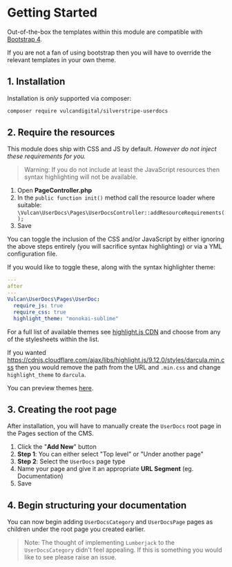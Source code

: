# Getting Started
Out-of-the-box the templates within this module are compatible with [Bootstrap 4](https://getbootstrap.com).

If you are not a fan of using bootstrap then you will have to override the relevant templates in your own theme.

## 1. Installation
Installation is _only_ supported via composer:
```bash
composer require vulcandigital/silverstripe-userdocs
```

## 2. Require the resources
This module does ship with CSS and JS by default.  _However do not inject these requirements for you._

> Warning: If you do not include at least the JavaScript resources then syntax highlighting will not be available.

1. Open **PageController.php**
2. In the `public function init()` method call the resource loader where suitable: `\Vulcan\UserDocs\Pages\UserDocsController::addResourceRequirements();`
3. Save

You can toggle the inclusion of the CSS and/or JavaScript by either ignoring the above steps entirely (you will sacrifice syntax highlighting) or via a YML configuration file.

If you would like to toggle these, along with the syntax highlighter theme:
```yml
---
after
---
Vulcan\UserDocs\Pages\UserDoc:
  require_js: true
  require_css: true
  highlight_theme: "monokai-sublime"
```

For a full list of available themes see [highlight.js CDN](https://cdnjs.com/libraries/highlight.js/) and choose from any of the stylesheets within the list.

If you wanted https://cdnjs.cloudflare.com/ajax/libs/highlight.js/9.12.0/styles/darcula.min.css then you would remove the path from the URL and `.min.css` and change `highlight_theme` to `darcula`.

You can preview themes [here](https://highlightjs.org/static/demo/).

## 3. Creating the root page
After installation, you will have to manually create the `UserDocs` root page in the Pages section of the CMS.

1. Click the "**Add New**" button
2. **Step 1**: You can either select "Top level" or "Under another page"
3. **Step 2**: Select the `UserDocs` page type
4. Name your page and give it an appropriate **URL Segment** (eg. Documentation)
5. Save

## 4. Begin structuring your documentation
You can now begin adding `UserDocsCategory` and `UserDocsPage` pages as children under the root page you created earlier.

> Note: The thought of implementing `Lumberjack` to the `UserDocsCategory` didn't feel appealing. If this is something you would like to see please raise an issue.